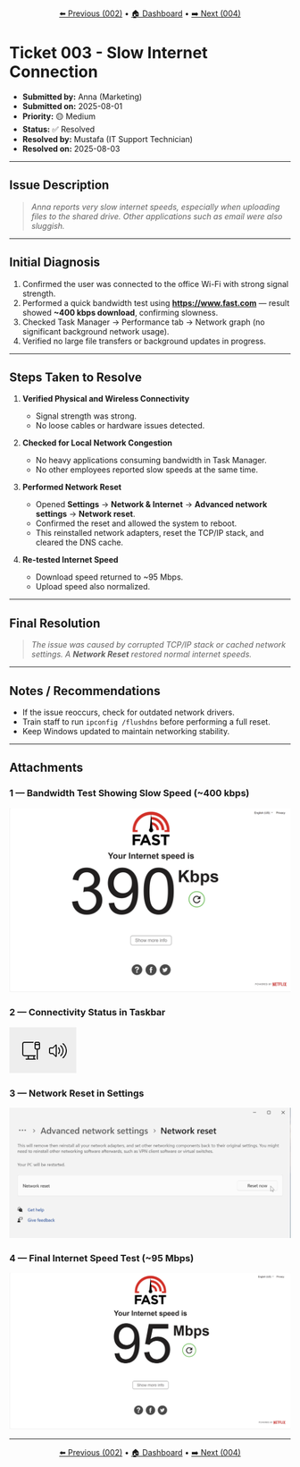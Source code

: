 <p align="center">
  <a href="/tickets/ticket-002/README.md">⬅️ Previous (002)</a> • 
  <a href="/dashboard.md">🏠 Dashboard</a> • 
  <a href="/tickets/ticket-004/README.md">➡️ Next (004)</a>
</p>

# Ticket 003 - Slow Internet Connection

- **Submitted by:** Anna (Marketing)
- **Submitted on:** 2025-08-01
- **Priority:** 🟡 Medium
- **Status:** ✅ Resolved
- **Resolved by:** Mustafa (IT Support Technician)
- **Resolved on:** 2025-08-03

---

## Issue Description

> _Anna reports very slow internet speeds, especially when uploading files to the shared drive. Other applications such as email were also sluggish._

---

## Initial Diagnosis

1. Confirmed the user was connected to the office Wi-Fi with strong signal strength.
2. Performed a quick bandwidth test using **https://www.fast.com** — result showed **~400 kbps download**, confirming slowness.
3. Checked Task Manager → Performance tab → Network graph (no significant background network usage).
4. Verified no large file transfers or background updates in progress.

---

## Steps Taken to Resolve

1. **Verified Physical and Wireless Connectivity**

   - Signal strength was strong.
   - No loose cables or hardware issues detected.

2. **Checked for Local Network Congestion**

   - No heavy applications consuming bandwidth in Task Manager.
   - No other employees reported slow speeds at the same time.

3. **Performed Network Reset**

   - Opened **Settings** → **Network & Internet** → **Advanced network settings** → **Network reset**.
   - Confirmed the reset and allowed the system to reboot.
   - This reinstalled network adapters, reset the TCP/IP stack, and cleared the DNS cache.

4. **Re-tested Internet Speed**

   - Download speed returned to ~95 Mbps.
   - Upload speed also normalized.

---

## Final Resolution

> _The issue was caused by corrupted TCP/IP stack or cached network settings. A **Network Reset** restored normal internet speeds._

---

## Notes / Recommendations

- If the issue reoccurs, check for outdated network drivers.
- Train staff to run `ipconfig /flushdns` before performing a full reset.
- Keep Windows updated to maintain networking stability.

---

## Attachments

### 1 — Bandwidth Test Showing Slow Speed (~400 kbps)

![Bandwidth Test Showing Slow Speed](/assets/ticket-003/01-ticket-003-speed-check.png)

### 2 — Connectivity Status in Taskbar

![Connectivity Status in Taskbar](/assets/ticket-003/02-ticket-003-connectivity-check.png)

### 3 — Network Reset in Settings

![Network Reset in Settings](/assets/ticket-003/03-ticket-003-network-reset.png)

### 4 — Final Internet Speed Test (~95 Mbps)

![Final Internet Speed Test](/assets/ticket-003/04-ticket-003-final-speed-check.png)

---

<p align="center">
  <a href="/tickets/ticket-002/README.md">⬅️ Previous (002)</a> • 
  <a href="/dashboard.md">🏠 Dashboard</a> • 
  <a href="/tickets/ticket-004/README.md">➡️ Next (004)</a>
</p>
